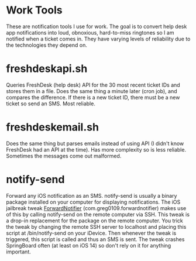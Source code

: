 # Work Tools
These are notification tools I use for work. The goal is to convert help desk app notifications into loud, obnoxious, hard-to-miss ringtones so I am notified when a ticket comes in. They have varying levels of reliability due to the technologies they depend on.

# freshdeskapi.sh
Queries FreshDesk (help desk) API for the 30 most recent ticket IDs and stores them in a file. Does the same thing a minute later (cron job), and compares the difference. If there is a new ticket ID, there must be a new ticket so send an SMS. Most reliable.

# freshdeskemail.sh
Does the same thing but parses emails instead of using API (I didn't know FreshDesk had an API at the time). Has more complexity so is less reliable. Sometimes the messages come out malformed.

# notify-send
Forward any iOS notification as an SMS. notify-send is usually a binary package installed on your computer for displaying notifications. The iOS jailbreak tweak [ForwardNotifier](https://chariz.com/get/forwardnotifier) (com.greg0109.forwardnotifier) makes use of this by calling notify-send on the remote computer via SSH. This tweak is a drop-in replacement for the package on the remote computer. You trick the tweak by changing the remote SSH server to localhost and placing this script at /bin/notify-send on your iDevice. Then whenever the tweak is triggered, this script is called and thus an SMS is sent. The tweak crashes SpringBoard often (at least on iOS 14) so don't rely on it for anything important.
